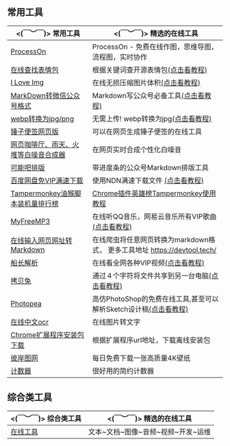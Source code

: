 

## 常用工具


| **<(￣︶￣)> 常用工具**                                      | **<(￣︶￣)> 精选的在线工具**                                |
| ------------------------------------------------------------ | ------------------------------------------------------------ |
| [ProcessOn](https://www.processon.com/)  | ProcessOn - 免费在线作图，思维导图，流程图，实时协作 |
| [在线查找表情包](https://www.v2fy.com/asset/0i/ChineseBQB/)  | 根据关键词查开源表情包[(点击看教程)](https://www.v2fy.com/p/t037-chinesebqb-2020-10-09/) |
| [I Love Img](https://www.iloveimg.com/zh-cn/compress-image)  | 在线无损压缩图片体积[(点击看教程)](https://www.v2fy.com/p/020-iloveimg/) |
| [MarkDown转微信公众号格式](http://mdnice.v2fy.com/)          | Markdown写公众号必备工具[(点击看教程)](https://www.v2fy.com/p/t033-mdnice-2020-09-27/) |
| [webp转换为jpg/png](https://renzhezhilu.gitee.io/webp2jpg-online/) | 无需上传! webp转换为jpg[(点击看教程)](https://www.v2fy.com/p/006-md2wx/) |
| [锤子便签网页版](https://yun.smartisan.com/#/notes)          | 可以在网页生成锤子便签的在线工具                             |
| [网页咖啡厅、雨天、火堆等白噪音合成器](https://neal.fun/ambient-chaos/) | 在网页实时合成个性化白噪音                                   |
| [可能吧排版](https://knb.im/mp/)                             | 带进度条的公众号Markdown排版工具                             |
| [百度网盘免VIP满速下载](https://pan.kdbaidu.com/)            | 使用NDN满速下载文件 [(点击看教程)](https://www.v2fy.com/p/t040-kdbaidu/) |
| [Tampermonkey油猴脚本装机量排行榜](https://greasyfork.org/zh-CN/scripts?sort=total_installs) | [Chrome插件英雄榜Tampermonkey使用教程](https://www.v2fy.com/p/004_tampermonkey/) |
| [MyFreeMP3](http://tool.liumingye.cn/music/)                 | 在线听QQ音乐，网易云音乐所有VIP歌曲[(点击看教程)](https://www.v2fy.com/p/027_liumingye_music/) |
| [在线输入网页网址转Markdown](https://devtool.tech/html-md)   | 在线爬虫将任意网页转换为markdown格式， 更多工具地址 https://devtool.tech/ |
| [船长解析](http://czjx8.com/)                                | 在线看全网各种VIP视频[(点击看教程)](https://www.v2fy.com/p/019-vip-movie/) |
| [拷贝兔](https://cp.anyknew.com/)                            | 通过４个字符将文件共享到另一台电脑[(点击看教程)](https://www.v2fy.com/p/016-copy-tool/) |
| [Photopea](https://www.photopea.com/)                        | 高仿PhotoShop的免费在线工具,甚至可以解析Sketch设计稿[(点击看教程)](https://www.v2fy.com/p/001-photopea/) |
| [在线中文ocr](https://ocr.wdku.net/)                         | 在线图片转文字                                               |
| [Chrome扩展程序安装包下载](https://chrome-extension-downloader.com/) | 根据扩展程序url地址，下载离线安装包                          |
| [彼岸图网](http://pic.netbian.com/)                          | 每日免费下载一张高质量4K壁纸                                 |
| [计数器](https://cn.piliapp.com/counter/)                    | 很好用的简约计数器                                           |


## 综合类工具

| **<(￣︶￣)> 综合类工具**                                      | **<(￣︶￣)> 精选的在线工具**                                |
| ------------------------------------------------------------ | ------------------------------------------------------------ |
| [在线工具](https://tool.lu/)  | 文本~文档~图像~音频~视频~开发~运维 |

